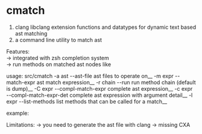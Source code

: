cmatch
======

1. clang libclang extension functions and datatypes for dynamic text based ast matching  
2. a command line utility to match ast   

Features:  
-> integrated with zsh completion system  
-> run methods on matched ast nodes like   

usage: src/cmatch <options>
 -a ast    --ast-file               ast files to operate on__
 -m expr   --match-expr             ast match expression__
 -r chain  --run                    run method chain (default is dump)__
 -C expr   --compl-match-expr       complete ast expression__
 -c expr   --compl-match-expr-det   complete ast expression with argument detail__
 -l expr   --list-methods           list methods that can be called for a match__

example:


Limitations:
-> you need to generate the ast file with clang
-> missing CXA
